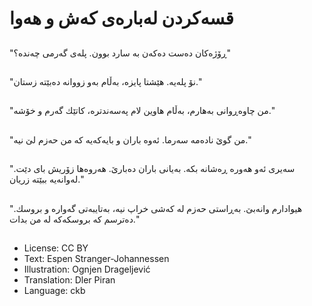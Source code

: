 # قسه‌كردن له‌باره‌ی كه‌ش و هه‌وا

##
"ڕۆژه‌كان ده‌ست ده‌كه‌ن به‌ سارد بوون. پله‌ی گه‌رمی چه‌نده‌؟"

##
"نۆ پله‌یه‌. هێشتا پایزه‌، به‌ڵام به‌و زووانه‌ ده‌بێته‌ زستان."

##
"من چاوه‌ڕوانی به‌هارم، به‌ڵام هاوین لام په‌سه‌ندتره‌، كاتێك گه‌رم و خۆشه‌."

##
"من گوێ ناده‌مه‌ سه‌رما. ئه‌وه‌ باران و بایه‌كه‌یه‌ كه‌ من حه‌زم لێ نیه‌."

##
"سه‌یری ئه‌و هه‌وره‌ ڕه‌شانه‌ بكه‌. به‌یانی باران ده‌بارێ. هه‌روه‌ها زۆریش بای دێت. له‌وانه‌یه‌ ببێته‌ زریان."

##
"هیوادارم وانه‌بێ. به‌ڕاستی حه‌زم له‌ كه‌شی خراپ نیه‌، به‌تایبه‌تی گه‌واره‌ و بروسك. ده‌ترسم كه‌ بروسكه‌كه‌ له‌ من بدات."

##
* License: CC BY
* Text: Espen Stranger-Johannessen
* Illustration: Ognjen Drageljević
* Translation: Dler Piran
* Language: ckb
